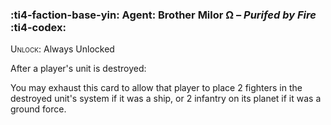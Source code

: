 ### :ti4-faction-base-yin: **Agent**: Brother Milor Ω – _Purifed by Fire_ :ti4-codex:

<span style="font-variant:small-caps;">Unlock</span>: Always Unlocked

After a player's unit is destroyed:

You may exhaust this card to allow that player to place 2 fighters in the destroyed unit's system if it was a ship, or 2 infantry on its planet if it was a ground force.
